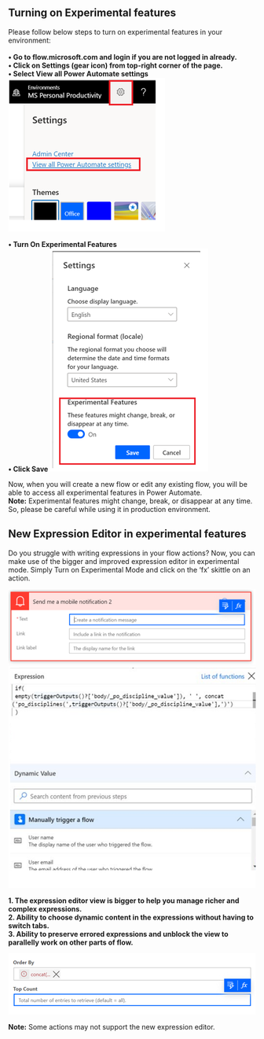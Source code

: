 ## Turning on Experimental features

Please follow below steps to turn on experimental features in your environment:<br><br>
**• Go to flow.microsoft.com and login if you are not logged in already. <br>
•	Click on Settings (gear icon) from top-right corner of the page.<br>
•	Select View all Power Automate settings**
![Power Automate Settings](media/PowerAutomateSettings.png)

**•	Turn On Experimental Features<br>
•	Click Save**
![Turn on experimental features](media/TurnOnExperimentalFeatures.png)

Now, when you will create a new flow or edit any existing flow, you will be able to access all experimental features in Power Automate.<br>
**Note:**
Experimental features might change, break, or disappear at any time. So, please be careful while using it in production environment.


## New Expression Editor in experimental features

Do you struggle with writing expressions in your flow actions? Now, you can make use of the bigger and improved expression editor in experimental mode. Simply Turn on Experimental Mode and click on the ‘fx’ skittle on an action.

![Skittles on an action editor](media/skittleEditor.png)
![Expression editor](media/ExpressionEditor.png)

**1.	The expression editor view is bigger to help you manage richer and complex expressions.** <br>
**2.	Ability to choose dynamic content in the expressions without having to switch tabs.** <br>
**3.	Ability to preserve errored expressions and unblock the view to parallelly work on other parts of flow.**

![Errored editor](media/ErroredExpression.png)
 
**Note:**
Some actions may not support the new expression editor.


